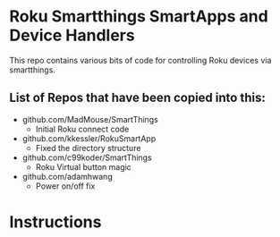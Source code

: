 # Roku Smartthings SmartApps and Device Handlers

This repo contains various bits of code for controlling Roku devices via smartthings.

## List of Repos that have been copied into this:

+ github.com/MadMouse/SmartThings
  - Initial Roku connect code
+ github.com/kkessler/RokuSmartApp
  - Fixed the directory structure
+ github.com/c99koder/SmartThings
  - Roku Virtual button magic
+ github.com/adamhwang
  - Power on/off fix


# Instructions

<todo>
